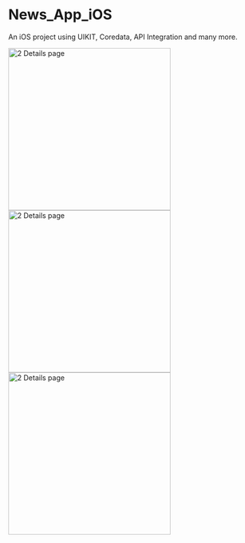 # News_App_iOS
An iOS project using UIKIT, Coredata, API Integration and many more.


<img width="325" alt="2 Details page" src="https://user-images.githubusercontent.com/69003347/213970761-b0e3fc65-ba6e-4bd2-86c1-533d3740da67.png">

<img width="325" alt="2 Details page" src="https://user-images.githubusercontent.com/69003347/213970772-ee9ccdc2-1ca1-487b-8803-e0b9580e521f.png">

<img width="325" alt="2 Details page" src="https://user-images.githubusercontent.com/69003347/213970778-41b7953f-c14a-4620-a88a-279530eb94be.png">

